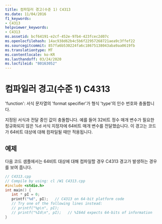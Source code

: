 ```yaml
---
title: 컴파일러 경고(수준 1) C4313
ms.date: 11/04/2016
f1_keywords:
- C4313
helpviewer_keywords:
- C4313
ms.assetid: bcf64191-e2cf-452e-97b4-423fcec2d07c
ms.openlocfilehash: 14ac938d62b4c5b6f22957268721aea9c3ffef22
ms.sourcegitcommit: 857fa6b530224fa6c18675138043aba9aa0619fb
ms.translationtype: MT
ms.contentlocale: ko-KR
ms.lasthandoff: 03/24/2020
ms.locfileid: "80163052"
---
```

# <a name="compiler-warning-level-1-c4313"></a>컴파일러 경고(수준 1) C4313

'function': 서식 문자열의 'format specifier'가 형식 'type'의 인수 번호와 충돌합니다.

지정된 서식과 전달 중인 값이 충돌합니다. 예를 들어 32비트 정수 매개 변수가 필요한 정규화되지 않은 %d 서식 지정자에 64비트 매개 변수를 전달했습니다. 이 경고는 코드가 64비트 대상에 대해 컴파일될 때만 적용됩니다.

## <a name="example"></a>예제

다음 코드 샘플에서는 64비트 대상에 대해 컴파일할 경우 C4313 경고가 발생하는 경우를 보여 줍니다.

```cpp
// C4313.cpp
// Compile by using: cl /W1 C4313.cpp
#include <stdio.h>
int main() {
   int * pI = 0;
   printf("%d", pI);   // C4313 on 64-bit platform code
   // Try one of the following lines instead:
   // printf("%p\n", pI);
   // printf("%Id\n", pI);   // %I64d expects 64-bits of information
}
```
